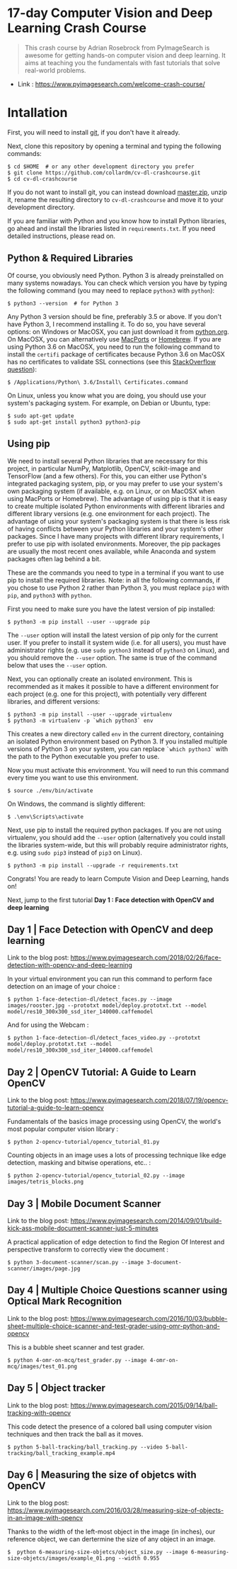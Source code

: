 17-day Computer Vision and Deep Learning Crash Course
==========================
> This crash course by Adrian Rosebrock from PyImageSearch is awesome for getting hands-on computer vision and deep learning. It aims at teaching you the fundamentals with fast tutorials that solve real-world problems. 

* Link : https://www.pyimagesearch.com/welcome-crash-course/

# Intallation
First, you will need to install [git](https://git-scm.com/), if you don't have it already.

Next, clone this repository by opening a terminal and typing the following commands:

    $ cd $HOME  # or any other development directory you prefer
    $ git clone https://github.com/collardm/cv-dl-crashcourse.git
    $ cd cv-dl-crashcourse

If you do not want to install git, you can instead download [master.zip](https://github.com/collardm/cv-dl-crashcourse/archive/master.zip), unzip it, rename the resulting directory to `cv-dl-crashcourse` and move it to your development directory.

If you are familiar with Python and you know how to install Python libraries, go ahead and install the libraries listed in `requirements.txt`. If you need detailed instructions, please read on.

## Python & Required Libraries
Of course, you obviously need Python. Python 3 is already preinstalled on many systems nowadays. You can check which version you have by typing the following command (you may need to replace `python3` with `python`):

    $ python3 --version  # for Python 3


Any Python 3 version should be fine, preferably 3.5 or above. If you don't have Python 3, I recommend installing it. To do so, you have several options: on Windows or MacOSX, you can just download it from [python.org](https://www.python.org/downloads/). On MacOSX, you can alternatively use [MacPorts](https://www.macports.org/) or [Homebrew](https://brew.sh/). If you are using Python 3.6 on MacOSX, you need to run the following command to install the `certifi` package of certificates because Python 3.6 on MacOSX has no certificates to validate SSL connections (see this [StackOverflow question](https://stackoverflow.com/questions/27835619/urllib-and-ssl-certificate-verify-failed-error)):

    $ /Applications/Python\ 3.6/Install\ Certificates.command

On Linux, unless you know what you are doing, you should use your system's packaging system. For example, on Debian or Ubuntu, type:

    $ sudo apt-get update
    $ sudo apt-get install python3 python3-pip


## Using pip
We need to install several Python libraries that are necessary for this project, in particular NumPy, Matplotlib, OpenCV, scikit-image and TensorFlow (and a few others). For this, you can either use Python's integrated packaging system, pip, or you may prefer to use your system's own packaging system (if available, e.g. on Linux, or on MacOSX when using MacPorts or Homebrew). The advantage of using pip is that it is easy to create multiple isolated Python environments with different libraries and different library versions (e.g. one environment for each project). The advantage of using your system's packaging system is that there is less risk of having conflicts between your Python libraries and your system's other packages. Since I have many projects with different library requirements, I prefer to use pip with isolated environments. Moreover, the pip packages are usually the most recent ones available, while Anaconda and system packages often lag behind a bit.

These are the commands you need to type in a terminal if you want to use pip to install the required libraries. Note: in all the following commands, if you chose to use Python 2 rather than Python 3, you must replace `pip3` with `pip`, and `python3` with `python`.

First you need to make sure you have the latest version of pip installed:

    $ python3 -m pip install --user --upgrade pip

The `--user` option will install the latest version of pip only for the current user. If you prefer to install it system wide (i.e. for all users), you must have administrator rights (e.g. use `sudo python3` instead of `python3` on Linux), and you should remove the `--user` option. The same is true of the command below that uses the `--user` option.

Next, you can optionally create an isolated environment. This is recommended as it makes it possible to have a different environment for each project (e.g. one for this project), with potentially very different libraries, and different versions:

    $ python3 -m pip install --user --upgrade virtualenv
    $ python3 -m virtualenv -p `which python3` env

This creates a new directory called `env` in the current directory, containing an isolated Python environment based on Python 3. If you installed multiple versions of Python 3 on your system, you can replace `` `which python3` `` with the path to the Python executable you prefer to use.

Now you must activate this environment. You will need to run this command every time you want to use this environment.

    $ source ./env/bin/activate

On Windows, the command is slightly different:

    $ .\env\Scripts\activate

Next, use pip to install the required python packages. If you are not using virtualenv, you should add the `--user` option (alternatively you could install the libraries system-wide, but this will probably require administrator rights, e.g. using `sudo pip3` instead of `pip3` on Linux).

    $ python3 -m pip install --upgrade -r requirements.txt

Congrats! You are ready to learn Compute Vision and Deep Learning, hands on!

Next, jump to the first tutorial **Day 1 : Face detection with OpenCV and deep learning**

## Day 1 | Face Detection with OpenCV and deep learning

Link to the blog post: <https://www.pyimagesearch.com/2018/02/26/face-detection-with-opencv-and-deep-learning>


In your virtual environment you can run this command to perform face detection on an image of your choice :

    $ python 1-face-detection-dl/detect_faces.py --image images/rooster.jpg --prototxt model/deploy.prototxt.txt --model model/res10_300x300_ssd_iter_140000.caffemodel
    
And for using the Webcam :

    $ python 1-face-detection-dl/detect_faces_video.py --prototxt model/deploy.prototxt.txt --model model/res10_300x300_ssd_iter_140000.caffemodel

## Day 2 | OpenCV Tutorial: A Guide to Learn OpenCV

Link to the blog post: <https://www.pyimagesearch.com/2018/07/19/opencv-tutorial-a-guide-to-learn-opencv>

Fundamentals of the basics image processing using OpenCV, the world's most popular computer vision library :

    $ python 2-opencv-tutorial/opencv_tutorial_01.py

Counting objects in an image uses a lots of processing technique like edge detection, masking and bitwise operations, etc.. :

    $ python 2-opencv-tutorial/opencv_tutorial_02.py --image images/tetris_blocks.png

## Day 3 | Mobile Document Scanner

Link to the blog post: <https://www.pyimagesearch.com/2014/09/01/build-kick-ass-mobile-document-scanner-just-5-minutes>

A practical application of edge detection to find the Region Of Interest and perspective transform to correctly view the document :

    $ python 3-document-scanner/scan.py --image 3-document-scanner/images/page.jpg

## Day 4 | Multiple Choice Questions scanner using Optical Mark Recognition

Link to the blog post: <https://www.pyimagesearch.com/2016/10/03/bubble-sheet-multiple-choice-scanner-and-test-grader-using-omr-python-and-opencv>

This is a bubble sheet scanner and test grader.

    $ python 4-omr-on-mcq/test_grader.py --image 4-omr-on-mcq/images/test_01.png

## Day 5 | Object tracker

Link to the blog post: <https://www.pyimagesearch.com/2015/09/14/ball-tracking-with-opencv>

This code detect the presence of a colored ball using computer vision techniques and then track the ball as it moves.

    $ python 5-ball-tracking/ball_tracking.py --video 5-ball-tracking/ball_tracking_example.mp4

## Day 6 | Measuring the size of objetcs with OpenCV

Link to the blog post: <https://www.pyimagesearch.com/2016/03/28/measuring-size-of-objects-in-an-image-with-opencv>

Thanks to the width of the left-most object in the image (in inches), our reference object, we can dertermine the size of any object in an image.

    $  python 6-measuring-size-objetcs/object_size.py --image 6-measuring-size-objetcs/images/example_01.png --width 0.955 